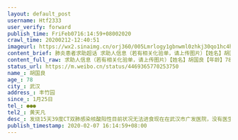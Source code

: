 ```yaml
---
layout: default_post
username: Htf2333
user_verify: forward
publish_time: FriFeb0716:14:59+08002020
crawl_time: 20200212-12:40:51
imageurl: https://wx2.sinaimg.cn/orj360/005Lmrlogy1gbnwml0zhkj30qo1hc4hd.jpg,https://wx3.sinaimg.cn/orj360/005Lmrlogy1gbnwmlji2hj30qo1hcqlv.jpg
content_brief: 肺炎患者求助超话 求助人信息（若有相关化验单，请上传图片）【姓名】胡国良【年龄】78【所在城市】武汉【所在小区、社区】丰竹园【患病时间】1月25日【联系方式】●●●【其他紧急联系人】黄天凡【病情描述】:发烧 15天 39度       CT双肺感染核酸阳性目前状况:无法进食现在在武 ...全文
content_full_raw: 求助人信息（若有相关化验单，请上传图片）【姓名】胡国良【年龄】78【所在城市】武汉【所在小区、社区】丰竹园【患病时间】1月25日【联系方式】●●●【其他紧急联系人】黄天凡【病情描述】:发烧15天39度CT双肺感染核酸阳性目前状况:无法进食现在在武汉市广发医院，没有医生没有护士，得不到救助，只有几个志愿者。我爸在医院陪着爷爷，但是现在人已经快不行了。想了很多办法，都没有用，救护车也来不了，别的医院也没有床位，我妈现在一个人在隔离点里面也没有办法。实在是没有办法了，，呼吸困难武汉·丰竹园
status_url: https://m.weibo.cn/status/4469365770253750
name_: 胡国良
age_: 78
city_: 武汉
address_: 丰竹园
since_: 1月25日
tel_: ●●●
tel2_: 黄天凡
desc_: 发烧15天39度CT双肺感染核酸阳性目前状况无法进食现在在武汉市广发医院，没有医生没有护士，得不到救助，只有几个志愿者。我爸在医院陪着爷爷，但是现在人已经快不行了。想了很多办法，都没有用，救护车也来不了，别的医院也没有床位，我妈现在一个人在隔离点里面也没有办法。实在是没有办法了，，呼吸困难武汉·丰竹园
publish_timestamp: 2020-02-07 16:14:59+08:00
---
```

